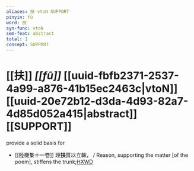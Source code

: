 ```yaml
---
aliases: 扶 vtoN SUPPORT
pinyin: fū
word: 扶
syn-func: vtoN
sem-feat: abstract
total: 1
concept: SUPPORT 
---
```

# [[扶]] *[[fū]]*  [[uuid-fbfb2371-2537-4a99-a876-41b15ec2463c|vtoN]] [[uuid-20e72b12-d3da-4d93-82a7-4d85d052a415|abstract]] [[SUPPORT]]
provide a solid basis for
 - [[陸機集十一卷]] 理**扶**質以立榦， / Reason, supporting the matter [of the poem], stiffens the trunk;[HXWD](https://hxwd.org/textview.html?location=CH2b1575_CHANT_001-4a.20)
